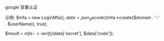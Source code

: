 google 双重认证

示例:
$mfa    = new LoginMfa();
$data     = json_decode(($mfa->create($domain . '-' . $userName)), true);

$result = $mfa->verify($data['secret'], $data['code']);